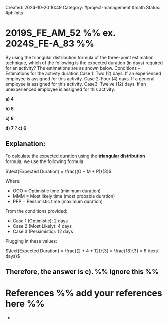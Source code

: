 Created: 2024-10-20 16:49
Category: #project-management #math
Status: #philnits



# 2019S_FE_AM_52 %% ex. 2024S_FE-A_83 %%

By using the triangular distribution formula of the three-point estimation technique, which of the following is the expected duration (in days) required for an activity? The estimations are as shown below. Conditions – Estimations for the activity duration 
	Case 1: Two (2) days. If an experienced employee is assigned for this activity. 
	Case 2: Four (4) days. If a general employee is assigned for this activity. 
	Case3: Twelve (12) days. If an unexperienced employee is assigned for this activity. 
	
**a) 4** 

**b) 5** 

**c) 6** 

**d) 7**
?
**c) 6** 
## **Explanation:**

To calculate the expected duration using the **triangular distribution** formula, we use the following formula:

$\text{Expected Duration} = \frac{(O + M + P)}{3}​$

Where:

- OOO = Optimistic time (minimum duration)
- MMM = Most likely time (most probable duration)
- PPP = Pessimistic time (maximum duration)

From the conditions provided:

- Case 1 (Optimistic): 2 days
- Case 2 (Most Likely): 4 days
- Case 3 (Pessimistic): 12 days

Plugging in these values:

$\text{Expected Duration} = \frac{(2 + 4 + 12)}{3} = \frac{18}{3} = 6 \text{ days}$

Therefore, the answer is **c)**.
%% ignore this %%
---









# References %% add your references here %%
- 